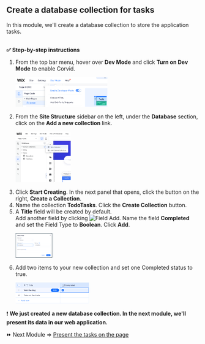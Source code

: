 ## Create a database collection for tasks

In this module, we'll create a database collection to store the application tasks.

<br>**:white_check_mark: Step-by-step instructions**

1. From the top bar menu, hover over **Dev Mode** and click **Turn on Dev Mode** to enable Corvid. <p padding="40px"><img src="assets/dev-mode-on.png" alt="Enable Dev Mode" width="50%" height="50%"></p>  
2. From the **Site Structure** sidebar on the left, under the **Database** section, click on the **Add a new collection** link. <p padding="40px"><img src="assets/add-collection.png" alt="Add Collection" width="30%" height="30%"></p>
3. Click **Start Creating**. In the next panel that opens, click the button on the right, **Create a Collection**.
4. Name the collection **TodoTasks**. Click the **Create Collection** button.
5. A **Title** field will be created by default. <br>Add another field by clicking <img src="assets/field-add.png" alt="Field Add" width="3%" height="3%">. Name the field **Completed** and set the Field Type to **Boolean**. Click **Add**. <p padding="40px"><img src="assets/completed-field.png" alt="Add Field" width="20%" height="20%"></p>
6. Add two items to your new collection and set one Completed status to true. <p padding="40px"><img src="assets/collection.png" alt="Collection" width="40%" height="40%"><p>

:exclamation: **We just created a new database collection. In the next module, we'll present its data in our web application.**

:fast_forward: Next Module => [Present the tasks on the page](PRESENTING_THE_TASKS.md)
